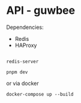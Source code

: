 # API - guwbee

Dependencies:
- Redis
- HAProxy

```command

redis-server

pnpm dev

```

or via docker

```command
docker-compose up --build

```

